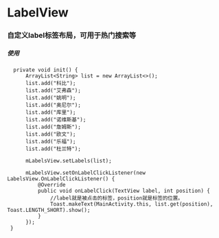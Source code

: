 # LabelView
### 自定义label标签布局，可用于热门搜索等
##### 使用

      private void init() {
          ArrayList<String> list = new ArrayList<>();
          list.add("科比");
          list.add("艾弗森");
          list.add("姚明");
          list.add("奥尼尔");
          list.add("库里");
          list.add("诺维斯基");
          list.add("詹姆斯");
          list.add("欧文");
          list.add("乐福");
          list.add("杜兰特");
          
          mLabelsView.setLabels(list);

          mLabelsView.setOnLabelClickListener(new LabelsView.OnLabelClickListener() {
              @Override
              public void onLabelClick(TextView label, int position) {
                  //label就是被点击的标签，position就是标签的位置。
                  Toast.makeText(MainActivity.this, list.get(position), Toast.LENGTH_SHORT).show();
              }
          });
     }
